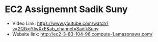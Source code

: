 # EC2 Assignemnt Sadik Suny

* Video Link: https://www.youtube.com/watch?v=2QfkgYIwXxE&ab_channel=SadikSuny
* Website link: http://ec2-3-83-104-96.compute-1.amazonaws.com/
  